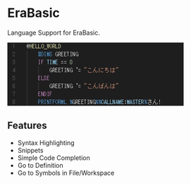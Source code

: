 # EraBasic
Language Support for EraBasic.

![Screenshot](images/screenshot.png)

## Features
- Syntax Highlighting
- Snippets
- Simple Code Completion
- Go to Definition
- Go to Symbols in File/Workspace
